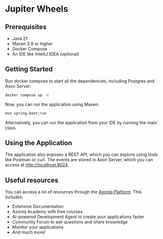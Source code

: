 # Jupiter Wheels

## Prerequisites
- Java 21
- Maven 3.9 or higher
- Docker Compose
- An IDE like IntelliJ IDEA (optional)

## Getting Started

Run docker compose to start all the dependencies, including Postgres and Axon Server:

```bash
docker compose up -d
```

Now, you can run the application using Maven:

```bash
mvn spring-boot:run
```

Alternatively, you can run the application from your IDE by running the main class.

## Using the Application
The application also exposes a REST API, which you can explore using tools like Postman or curl.
The events are stored in Axon Server, which you can access at [http://localhost:8024](http://localhost:8024).

## Useful resources

You can access a lot of resources through the [Axoniq Platform](https://platform.axoniq.io/). This includes:

- Extensive Documentation
- Axoniq Academy with free courses
- AI-powered Development Agent to create your applications faster
- Community Forum to ask questions and share knowledge
- Monitor your applications
- And much more!